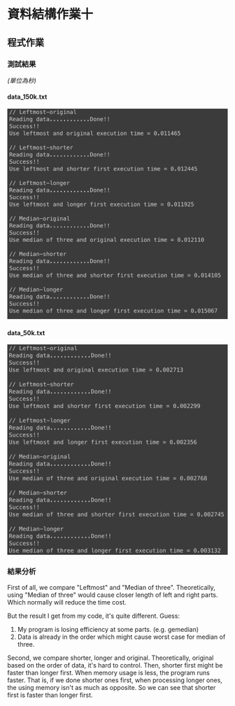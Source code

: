 # 資料結構作業十

## 程式作業

### 測試結果 
*(單位為秒)*

#### data_150k.txt
![](./result_150k.png)

#### data_50k.txt
![](./result_50k.png)


### 結果分析

First of all, we compare "Leftmost" and "Median of three".
Theoretically, using "Median of three" would cause closer length of left and right parts. Which normally will reduce the time cost.

But the result I get from my code, it's quite different.
Guess:
1. My program is losing efficiency at some parts. (e.g. gemedian)
2. Data is already in the order which might cause worst case for median of three.

Second, we compare shorter, longer and original.
Theoretically, original based on the order of data, it's hard to control. Then, shorter first might be faster than longer first. When memory usage is less, the program runs faster. That is, if we done shorter ones first, when processing longer ones, the using memory isn't as much as opposite. So we can see that shorter first is faster than longer first.
